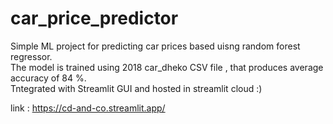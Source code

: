 # car_price_predictor
Simple ML project for predicting car prices based uisng random forest regressor. <br>
The model is trained using 2018 car_dheko CSV file , that produces average accuracy of 84 %. <br>
Tntegrated with Streamlit GUI and hosted in streamlit cloud :)

link : <a>https://cd-and-co.streamlit.app/</a>
